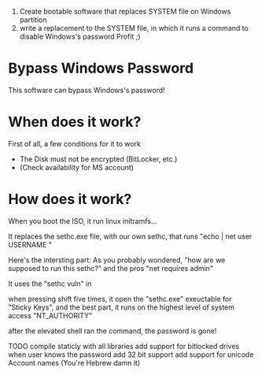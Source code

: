 1. Create bootable software that replaces SYSTEM file on Windows partition
2. write a replacement to the SYSTEM file, in which it runs a command to disable Windows's password
Profit ;)


# Bypass Windows Password
This software can bypass Windows's password!

# When does it work?
First of all, a few conditions for it to work

- The Disk must not be encrypted (BitLocker, etc.)
- (Check availability for MS account)

# How does it work?

When you boot the ISO, it run linux initramfs...

It replaces the sethc.exe file, with our own sethc, that runs "echo | net user USERNAME "

Here's the intersting part:
As you probably wondered, "how are we supposed to run this sethc?" and the pros "net requires admin"

It uses the "sethc vuln" in

when pressing shift five times, it open the "sethc.exe" exeuctable for "Sticky Keys",
and the best part, it runs on the highest level of system access "NT_AUTHORITY"

after the elevated shell ran the command, the password is gone!


TODO
compile staticly with all libraries
add support for bitlocked drives when user knows the password
add 32 bit support
add support for unicode Account names (You're Hebrew damn it)